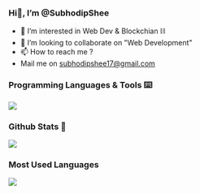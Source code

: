 ### Hi👋, I’m @SubhodipShee

- 👀 I’m interested in  Web Dev & Blockchian ⛓
- 💞️ I’m looking to collaborate on "Web Development"
- 📫 How to reach me ?
- Mail me on subhodipshee17@gmail.com

<!---
SubhodipShee/SubhodipShee is a ✨ special ✨ repository because its README.md (this file) appears on your GitHub profile.
You can click the Preview link to take a look at your changes.
--->

### Programming Languages & Tools ⌨️
<p>
  <a href="https://skillicons.dev">
    <img src="https://skillicons.dev/icons?i=c,py,java,html,css,js,react,npm,postman,vscode,windows,idea,ubuntu,discord,linkedin, gmail" />
  </a>
</p>

### Github Stats 📑
<picture>
  <source
    srcset="https://github-readme-stats.vercel.app/api?username=SubhodipShee&rank_icon=github&theme=transparent&show=reviews,discussions_started,discussions_answered,prs_merged,prs_merged_percentage"
    media="(prefers-color-scheme: dark)"
  />
  <source
    srcset="https://github-readme-stats.vercel.app/api?username=SubhodipShee&rank_icon=github&show=reviews,discussions_started,discussions_answered,prs_merged,prs_merged_percentage"
    media="(prefers-color-scheme: light), (prefers-color-scheme: no-preference)"
  />
  <img src="https://github-readme-stats.vercel.app/api?username=SubhodipShee&rank_icon=github&theme=transparent&show=reviews,discussions_started,discussions_answered,prs_merged,prs_merged_percentage" />
</picture>

### Most Used Languages 
<picture>
  <source
    srcset="https://github-readme-stats.vercel.app/api/top-langs/?username=SubhodipShee&layout=compact&show_icons=true&theme=transparent"
    media="(prefers-color-scheme: dark)"
  />
  <source
    srcset="https://github-readme-stats.vercel.app/api/top-langs/?username=SubhodipShee&layout=compact&show_icons=true"
    media="(prefers-color-scheme: light), (prefers-color-scheme: no-preference)"
  />
  <img src="https://github-readme-stats.vercel.app/api/top-langs/?username=SubhodipShee&layout=compact&show_icons=true" />
</picture>

